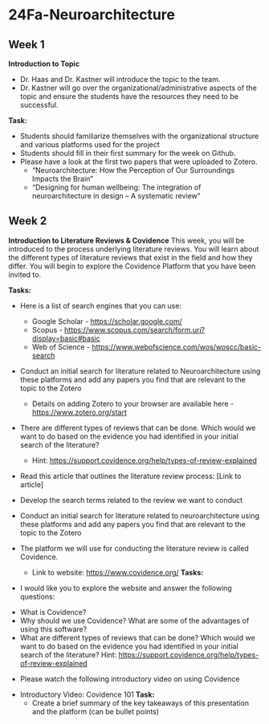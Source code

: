 # 24Fa-Neuroarchitecture

## Week 1
**Introduction to Topic**
* Dr. Haas and Dr. Kastner will introduce the topic to the team. 
* Dr. Kastner will go over the organizational/administrative aspects of the topic and ensure the students have the resources they need to be successful.
  
**Task:**
* Students should familiarize themselves with the organizational structure and various platforms used for the project
* Students should fill in their first summary for the week on Github.
* Please have a look at the first two papers that were uploaded to Zotero. 
  + “Neuroarchitecture: How the Perception of Our Surroundings Impacts the Brain”
  + “Designing for human wellbeing: The integration of neuroarchitecture in design – A systematic review”

## Week 2
**Introduction to Literature Reviews & Covidence**
This week, you will be introduced to the process underlying literature reviews. 
You will learn about the different types of literature reviews that exist in the field and how they differ. 
You will begin to explore the Covidence Platform that you have been invited to. 

**Tasks:**
* Here is a list of search engines that you can use:
  + Google Scholar - https://scholar.google.com/
  + Scopus - https://www.scopus.com/search/form.uri?display=basic#basic
  + Web of Science - https://www.webofscience.com/wos/woscc/basic-search

* Conduct an initial search for literature related to Neuroarchitecture using these platforms and add any papers you find that are relevant to the topic to the Zotero
  + Details on adding Zotero to your browser are available here - https://www.zotero.org/start

* There are different types of reviews that can be done. Which would we want to do based on the evidence you had identified in your initial search of the literature? 
  + Hint: https://support.covidence.org/help/types-of-review-explained

* Read this article that outlines the literature review process:
[Link to article] 

* Develop the search terms related to the review we want to conduct

* Conduct an initial search for literature related to neuroarchitecture using these platforms and add any papers you find that are relevant to the topic to the Zotero

* The platform we will use for conducting the literature review is called Covidence. 
  + Link to website: https://www.covidence.org/
**Tasks:** 
* I would like you to explore the website and answer the following questions:
+ What is Covidence?
+ Why should we use Covidence? What are some of the advantages of using this software? 
+ What are different types of reviews that can be done? Which would we want to do based on the evidence you had identified in your initial search of the literature? 
Hint: https://support.covidence.org/help/types-of-review-explained
* Please watch the following introductory video on using Covidence
+ Introductory Video: Covidence 101
**Task:**
  *	Create a brief summary of the key takeaways of this presentation and the platform (can be bullet points)














